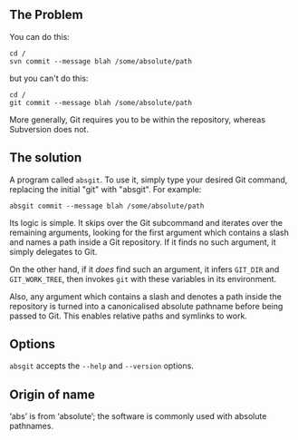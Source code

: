 ## The Problem

You can do this:

    cd /
    svn commit --message blah /some/absolute/path

but you can't do this:

    cd /
    git commit --message blah /some/absolute/path

More generally,
Git requires you to be within the
repository, whereas Subversion does not.

## The solution

A program called `absgit`.
To use it, simply type your desired Git
command, replacing the initial "git" with "absgit".
For example:

    absgit commit --message blah /some/absolute/path

Its logic is simple.
It skips over the Git subcommand and iterates
over the remaining arguments, looking
for the first argument which contains a slash and
names a path inside a Git repository.
If it finds no such argument, it simply delegates to
Git.

On the other hand, if it *does*
find such an argument,
it infers `GIT_DIR` and `GIT_WORK_TREE`,
then invokes `git` with these
variables in its environment.

Also,
any argument which contains a slash and denotes
a path inside the repository is turned into a
canonicalised absolute pathname before being passed to Git.
This enables relative paths and symlinks to work.

## Options

`absgit` accepts the `--help` and `--version` options.

## Origin of name

‘abs’ is from ‘absolute’;
the software is commonly used with
absolute pathnames.
